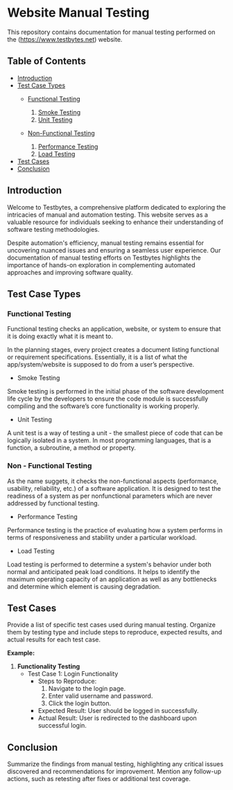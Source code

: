 # Website Manual Testing

This repository contains documentation for manual testing performed on the (https://www.testbytes.net) website.

## Table of Contents
- [Introduction](#introduction)
- [Test Case Types](#test-case-types)
  - [Functional Testing](#functional-testing)
    1. [Smoke Testing](#smoke-testing)
    2. [Unit Testing](#unit-testing)

  - [Non-Functional Testing](#non-functionalk-testing)
    1. [Performance Testing](#performance-testing)
    2. [Load Testing](#load-testing)
- [Test Cases](#test-cases)
- [Conclusion](#conclusion)

## Introduction

Welcome to Testbytes, a comprehensive platform dedicated to exploring the intricacies of manual and automation testing. This website serves as a valuable resource for individuals seeking to enhance their understanding of software testing methodologies.

Despite automation's efficiency, manual testing remains essential for uncovering nuanced issues and ensuring a seamless user experience. Our documentation of manual testing efforts on Testbytes highlights the importance of hands-on exploration in complementing automated approaches and improving software quality.

## Test Case Types

### Functional Testing

Functional testing checks an application, website, or system to ensure that it is doing exactly what it is meant to.

In the planning stages, every project creates a document listing functional or requirement specifications. Essentially, it is a list of what the app/system/website is supposed to do from a user’s perspective.


* Smoke Testing

Smoke testing is performed in the initial phase of the software development life cycle by the developers to ensure the code module is successfully compiling and the software’s core functionality is working properly.

* Unit Testing

A unit test is a way of testing a unit - the smallest piece of code that can be logically isolated in a system. In most programming languages, that is a function, a subroutine, a method or property.


### Non - Functional Testing

As the name suggets, it checks the non-functional aspects (performance, usability, reliability, etc.) of a software application. It is designed to test the readiness of a system as per nonfunctional parameters which are never addressed by functional testing.

* Performance Testing

Performance testing is the practice of evaluating how a system performs in terms of responsiveness and stability under a particular workload.

 * Load Testing

Load testing is performed to determine a system's behavior under both normal and anticipated peak load conditions. It helps to identify the maximum operating capacity of an application as well as any bottlenecks and determine which element is causing degradation.

## Test Cases

Provide a list of specific test cases used during manual testing. Organize them by testing type and include steps to reproduce, expected results, and actual results for each test case.

**Example:**

1. **Functionality Testing**
   - Test Case 1: Login Functionality
     - Steps to Reproduce:
       1. Navigate to the login page.
       2. Enter valid username and password.
       3. Click the login button.
     - Expected Result: User should be logged in successfully.
     - Actual Result: User is redirected to the dashboard upon successful login.

## Conclusion

Summarize the findings from manual testing, highlighting any critical issues discovered and recommendations for improvement. Mention any follow-up actions, such as retesting after fixes or additional test coverage.
